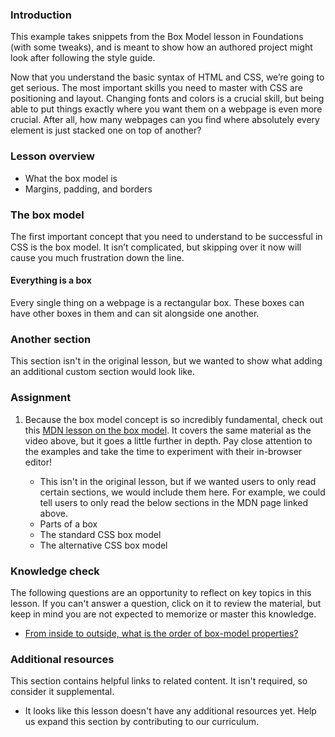 ### Introduction

This example takes snippets from the Box Model lesson in Foundations (with some tweaks), and is meant to show how an authored project might look after following the style guide.

Now that you understand the basic syntax of HTML and CSS, we’re going to get serious. The most important skills you need to master with CSS are positioning and layout. Changing fonts and colors is a crucial skill, but being able to put things exactly where you want them on a webpage is even more crucial. After all, how many webpages can you find where absolutely every element is just stacked one on top of another?

### Lesson overview


- What the box model is
- Margins, padding, and borders

### The box model

The first important concept that you need to understand to be successful in CSS is the box model. It isn’t complicated, but skipping over it now will cause you much frustration down the line.

<div class="lesson-note" markdown="1">

#### Everything is a box

Every single thing on a webpage is a rectangular box. These boxes can have other boxes in them and can sit alongside one another.

</div>

### Another section

This section isn't in the original lesson, but we wanted to show what adding an additional custom section would look like.

### Assignment

<div class="lesson-content__panel" markdown="1">

1. Because the box model concept is so incredibly fundamental, check out this [MDN lesson on the box model](https://developer.mozilla.org/en-US/docs/Learn/CSS/Building_blocks/The_box_model). It covers the same material as the video above, but it goes a little further in depth. Pay close attention to the examples and take the time to experiment with their in-browser editor!

   - This isn't in the original lesson, but if we wanted users to only read certain sections, we would include them here. For example, we could tell users to only read the below sections in the MDN page linked above.
   - Parts of a box
   - The standard CSS box model
   - The alternative CSS box model

</div>

### Knowledge check

The following questions are an opportunity to reflect on key topics in this lesson. If you can't answer a question, click on it to review the material, but keep in mind you are not expected to memorize or master this knowledge.

- [From inside to outside, what is the order of box-model properties?](#the-box-model)

### Additional resources

This section contains helpful links to related content. It isn't required, so consider it supplemental.

- It looks like this lesson doesn't have any additional resources yet. Help us expand this section by contributing to our curriculum.
